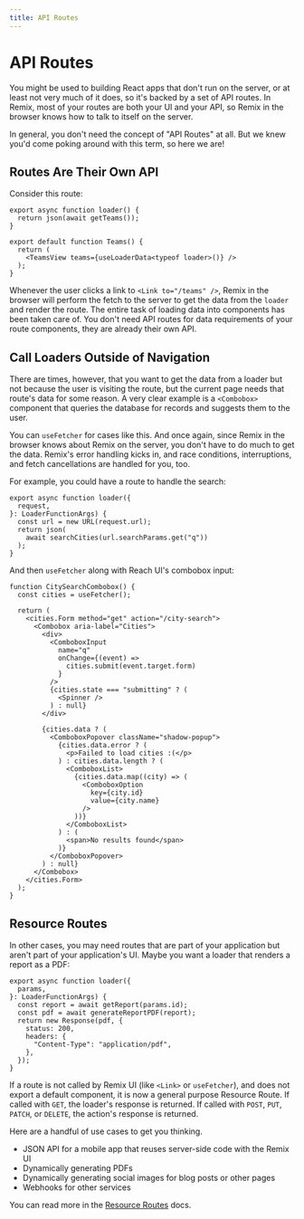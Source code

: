 ```yaml
---
title: API Routes
---
```


# API Routes

You might be used to building React apps that don't run on the server, or at least not very much of it does, so it's backed by a set of API routes. In Remix, most of your routes are both your UI and your API, so Remix in the browser knows how to talk to itself on the server.

In general, you don't need the concept of "API Routes" at all. But we knew you'd come poking around with this term, so here we are!

## Routes Are Their Own API

Consider this route:

```tsx filename=app/routes/teams.tsx
export async function loader() {
  return json(await getTeams());
}

export default function Teams() {
  return (
    <TeamsView teams={useLoaderData<typeof loader>()} />
  );
}
```

Whenever the user clicks a link to `<Link to="/teams" />`, Remix in the browser will perform the fetch to the server to get the data from the `loader` and render the route. The entire task of loading data into components has been taken care of. You don't need API routes for data requirements of your route components, they are already their own API.

## Call Loaders Outside of Navigation

There are times, however, that you want to get the data from a loader but not because the user is visiting the route, but the current page needs that route's data for some reason. A very clear example is a `<Combobox>` component that queries the database for records and suggests them to the user.

You can `useFetcher` for cases like this. And once again, since Remix in the browser knows about Remix on the server, you don't have to do much to get the data. Remix's error handling kicks in, and race conditions, interruptions, and fetch cancellations are handled for you, too.

For example, you could have a route to handle the search:

```tsx filename=app/routes/city-search.tsx
export async function loader({
  request,
}: LoaderFunctionArgs) {
  const url = new URL(request.url);
  return json(
    await searchCities(url.searchParams.get("q"))
  );
}
```

And then `useFetcher` along with Reach UI's combobox input:

```tsx lines=[2,11,14,19,21,23]
function CitySearchCombobox() {
  const cities = useFetcher();

  return (
    <cities.Form method="get" action="/city-search">
      <Combobox aria-label="Cities">
        <div>
          <ComboboxInput
            name="q"
            onChange={(event) =>
              cities.submit(event.target.form)
            }
          />
          {cities.state === "submitting" ? (
            <Spinner />
          ) : null}
        </div>

        {cities.data ? (
          <ComboboxPopover className="shadow-popup">
            {cities.data.error ? (
              <p>Failed to load cities :(</p>
            ) : cities.data.length ? (
              <ComboboxList>
                {cities.data.map((city) => (
                  <ComboboxOption
                    key={city.id}
                    value={city.name}
                  />
                ))}
              </ComboboxList>
            ) : (
              <span>No results found</span>
            )}
          </ComboboxPopover>
        ) : null}
      </Combobox>
    </cities.Form>
  );
}
```

## Resource Routes

In other cases, you may need routes that are part of your application but aren't part of your application's UI. Maybe you want a loader that renders a report as a PDF:

```tsx
export async function loader({
  params,
}: LoaderFunctionArgs) {
  const report = await getReport(params.id);
  const pdf = await generateReportPDF(report);
  return new Response(pdf, {
    status: 200,
    headers: {
      "Content-Type": "application/pdf",
    },
  });
}
```

If a route is not called by Remix UI (like `<Link>` or `useFetcher`), and does not export a default component, it is now a general purpose Resource Route. If called with `GET`, the loader's response is returned. If called with `POST`, `PUT`, `PATCH`, or `DELETE`, the action's response is returned.

Here are a handful of use cases to get you thinking.

- JSON API for a mobile app that reuses server-side code with the Remix UI
- Dynamically generating PDFs
- Dynamically generating social images for blog posts or other pages
- Webhooks for other services

You can read more in the [Resource Routes][resource-routes] docs.

[resource-routes]: ./resource-routes
